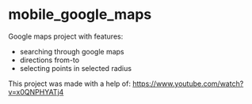 # mobile_google_maps
Google maps project with features:
- searching through google maps
- directions from-to
- selecting points in selected radius

This project was made with a help of: https://www.youtube.com/watch?v=x0QNPHYATj4